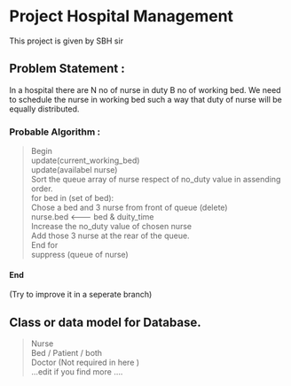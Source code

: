 # Project Hospital Management
This project is given by SBH sir 

## Problem Statement :
In a hospital there are N no of nurse in duty B no of working bed. We need to schedule the nurse in working bed such a way that duty of nurse will be equally distributed. 

### Probable Algorithm : 
> Begin <br>
> update(current_working_bed)  <br>
> update(availabel nurse)  <br>
> Sort the queue array of nurse respect of no_duty value in assending order.  <br>
> for bed in (set of bed):  <br>
> Chose a bed and 3 nurse from front of queue (delete)  <br>
> nurse.bed <--- bed & duity_time  <br>
> Increase the no_duty value of chosen nurse  <br>
> Add those 3 nurse at the rear of the queue.  <br>
> End for <br>
> suppress (queue of nurse) <br>
#### End
(Try to improve it in a seperate branch)

## Class or data model for Database.
> Nurse <br>
> Bed / Patient / both <br>
>  Doctor (Not required in here ) <br>
>  ...edit if you find more .... <br>
